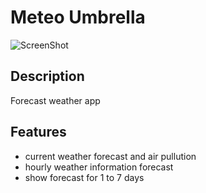 # Meteo Umbrella
![ScreenShot](/screenshots/Screenshot_PC.png)

## Description
Forecast weather app

## Features
- current weather forecast and air pullution
- hourly weather information forecast
- show forecast for 1 to 7 days